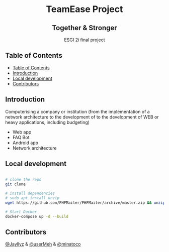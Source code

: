 <h1 align="center"> TeamEase Project </h1>
<h2 align="center">Together & Stronger </h2>

<p align="center">
  ESGI 2i final project	
</p>

## Table of Contents

- [Table of Contents](#table-of-contents)
- [Introduction](#introduction)
- [Local development](#local-development)
- [Contributors](#contributors)

## Introduction

Computerising a company or institution (from the implementation of a network architecture to the development of
to the development of WEB or heavy applications, including budgeting)

- Web app
- FAQ Bot
- Android app
- Network architecture

## Local development

```bash

# clone the repo
git clone

# install dependencies
# sudo apt install unzip
wget https://github.com/PHPMailer/PHPMailer/archive/master.zip && unzip master.zip && mv PHPMailer-master src/PHPMailer

# Start Docker
docker-compose up -d --build
```

## Contributors

[@Jayllyz](https://github.com/Jayllyz) & [@userMeh](https://github.com/userMeh) & [@minatoco](https://github.com/minatoco)

